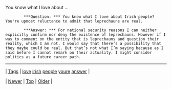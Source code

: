 <!--
title: You know what I love about Irish people? You&apos;re upmost reluctance to admit that leprechauns are real.
date: 2020-06-28T15:27:00.313Z
tags: love, irish, people, youre, answer
-->


You know what I love about ...


            ***Question: *** You know what I love about Irish people? You're upmost reluctance to admit that leprechauns are real.

            ***Answer: *** For national security reasons I can neither explicitly confirm nor deny the existence of leprechauns. However if I was to comment on the entity that is leprechauns and question their reality, which I am not. I would say that there’s a possibility that they maybe could be real. But that’s not what I’m saying because as I said before I cannot remark on their actuality. I might consider politics as a future career path.
            

<!--BOTTOM-POST-NAVIGATION-->
---

| [Tags](tags.md) | [love](tag-love.md) [irish](tag-irish.md) [people](tag-people.md) [youre](tag-youre.md) [answer](tag-answer.md) |

| [Newer](87489153508.md) | [Top](index.md) | [Older](87491353429.md) |